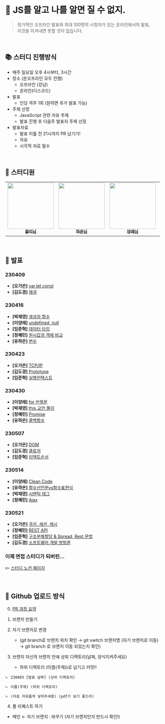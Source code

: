 # 👊 JS를 알고 나를 알면 질 수 없지.

> 정기적인 오프라인 발표와
최대 100명의 시청자가 있는 온라인에서의 발표,<br>
이것을 이겨내면 못할 것이 없습니다.
> 

<br>

## 📚 스터디 진행방식

- 매주 일요일 오후 4시부터, 3시간
- 장소 (온오프라인 모두 진행)
    - 오프라인 (강남)
    - 온라인(디스코드)
- 발표
    - 인당 격주 1회 (원하면 추가 발표 가능)
- 주제 선정
    - JavaScript 관련 자유 주제
    - 발표 진행 후 다음주 발표자 주제 선정
- 발표자료
    - 발표 이틀 전 21시까지 PR 남기기!
    - 자유
    - 시각적 자료 필수

<br>

## 🤼 스터디원

<table>
  <tr>
    <td align="center">
      <a href="https://github.com/d-charlie-kim">
        <img src="https://avatars.githubusercontent.com/d-charlie-kim" width="150px;"/>
        <br/>
        <sub><b>찰리님</b></sub>
      </a>
      <br/>
    </td>
    <td align="center">
      <a href="https://github.com/yonainthefish">
        <img src="https://avatars.githubusercontent.com/yonainthefish" width="150px;"/>
        <br/>
        <sub><b>하은님</b></sub>
      </a>
      <br/>
    </td>
    <td align="center">
      <a href="https://github.com/withLeche">
        <img src="https://avatars.githubusercontent.com/withLeche" width="150px;"/>
        <br/>
        <sub><b>양래님</b></sub>
      </a>
      <br/>
    </td>
    <td align="center">
      <a href="https://github.com/oxxun21">
        <img src="https://avatars.githubusercontent.com/oxxun21" width="150px;"/>
        <br/>
        <sub><b>가은님</b></sub>
      </a>
      <br/>
    </td>
    <td align="center">
      <a href="https://github.com/jypark38">
        <img src="https://avatars.githubusercontent.com/jypark38" width="150px;"/>
        <br/>
        <sub><b>재영님</b></sub>
      </a>
      <br/>
    </td>
    <td align="center">
      <a href="https://github.com/Limttugi">
        <img src="https://avatars.githubusercontent.com/Limttugi" width="150px;"/>
        <br/>
        <sub><b>준혁님</b></sub>
      </a>
      <br/>
    </td>
    <td align="center">
      <a href="https://github.com/haileyham">
        <img src="https://avatars.githubusercontent.com/haileyham" width="150px;"/>
        <br/>
        <sub><b>혜민님</b></sub>
      </a>
      <br/>
    </td>
  </tr>
</table>

<br>

## 💯 발표

### 230409
- **[오가은]** [var,let,const](https://github.com/Developer-Presentation/JIPI_JIGI/blob/main/230409/%EC%98%A4%EA%B0%80%EC%9D%80(var%2Clet%2Cconst)/var%2Clet%2Cconst.pdf)
- **[김도경]** [재귀](https://github.com/Developer-Presentation/JIPI_JIGI/blob/main/230409/%EA%B9%80%EB%8F%84%EA%B2%BD(recursive_function)/%EA%B9%80%EB%8F%84%EA%B2%BD_Recursive_function.pdf)

### 230416
- **[박재영]** [생성자 함수](https://github.com/Developer-Presentation/JIPI_JIGI/blob/main/230416/%E1%84%87%E1%85%A1%E1%86%A8%E1%84%8C%E1%85%A2%E1%84%8B%E1%85%A7%E1%86%BC(%E1%84%89%E1%85%A2%E1%86%BC%E1%84%89%E1%85%A5%E1%86%BC%E1%84%8C%E1%85%A1%E1%84%92%E1%85%A1%E1%86%B7%E1%84%89%E1%85%AE)/20230416%20%E1%84%89%E1%85%A2%E1%86%BC%E1%84%89%E1%85%A5%E1%86%BC%E1%84%8C%E1%85%A1%E1%84%92%E1%85%A1%E1%86%B7%E1%84%89%E1%85%AE%20%E1%84%87%E1%85%A1%E1%86%AF%E1%84%91%E1%85%AD.pdf)
- **[이양래]** [undefined, null](https://github.com/Developer-Presentation/JIPI_JIGI/blob/main/230416/%EC%9D%B4%EC%96%91%EB%9E%98(undefined_null)/undefined_null.pdf)
- **[임준혁]** [데이터 타입](https://github.com/Developer-Presentation/JIPI_JIGI/blob/main/230416/%EC%9E%84%EC%A4%80%ED%98%81(%EB%8D%B0%EC%9D%B4%ED%84%B0%ED%83%80%EC%9E%85)/%EC%9E%84%EC%A4%80%ED%98%81_%EB%8D%B0%EC%9D%B4%ED%84%B0%ED%83%80%EC%9E%85.pdf)
- **[정혜민]** [원시값과 객체 비교](https://github.com/Developer-Presentation/JIPI_JIGI/blob/main/230416/%EC%A0%95%ED%98%9C%EB%AF%BC(%EC%9B%90%EC%8B%9C%EA%B0%92%EA%B3%BC%EA%B0%9D%EC%B2%B4%EB%B9%84%EA%B5%90)/%ED%96%84%EC%95%BC%ED%98%B8.pptx)
- **[유하은]** [변수](https://github.com/Developer-Presentation/JIPI_JIGI/blob/main/230416/%EC%9C%A0%ED%95%98%EC%9D%80(%EB%B3%80%EC%88%98)/%5B%EC%9C%A0%ED%95%98%EC%9D%80%5D%20230416%20%EB%B0%9C%ED%91%9C%20%EC%9E%90%EB%A3%8C%20%EC%97%85%EB%A1%9C%EB%93%9C.pdf)

### 230423
- **[오가은]** [TCP/IP](https://github.com/Developer-Presentation/JIPI_JIGI/blob/main/230423/%EC%98%A4%EA%B0%80%EC%9D%80(TCP-IP)/TCP-IP.pdf)
- **[김도경]** [Prototype](https://github.com/Developer-Presentation/JIPI_JIGI/blob/main/230423/%EA%B9%80%EB%8F%84%EA%B2%BD(Prototype)/20230423_Prototype_%EA%B9%80%EB%8F%84%EA%B2%BD.pdf)
- **[임준혁]** [실행컨텍스트](https://github.com/Developer-Presentation/JIPI_JIGI/blob/main/230423/%EC%9E%84%EC%A4%80%ED%98%81(%EC%8B%A4%ED%96%89%EC%BB%A8%ED%85%8D%EC%8A%A4%ED%8A%B8)/%EC%8B%A4%ED%96%89%EC%BB%A8%ED%85%8D%EC%8A%A4%ED%8A%B8.pdf)

### 230430
- **[이양래]** [for 반복문](https://github.com/Developer-Presentation/JIPI_JIGI/blob/main/230430/%E1%84%8B%E1%85%B5%E1%84%8B%E1%85%A3%E1%86%BC%E1%84%85%E1%85%A2%20(for%20%E1%84%87%E1%85%A1%E1%86%AB%E1%84%87%E1%85%A9%E1%86%A8%E1%84%86%E1%85%AE%E1%86%AB)/for%20%E1%84%87%E1%85%A1%E1%86%AB%E1%84%87%E1%85%A9%E1%86%A8%E1%84%86%E1%85%AE%E1%86%AB.pdf)
- **[박재영]** [this 교안 풀이](https://github.com/Developer-Presentation/JIPI_JIGI/blob/main/230430/%E1%84%87%E1%85%A1%E1%86%A8%E1%84%8C%E1%85%A2%E1%84%8B%E1%85%A7%E1%86%BC(this%E1%84%80%E1%85%AD%E1%84%8B%E1%85%A1%E1%86%AB%E1%84%91%E1%85%AE%E1%86%AF%E1%84%8B%E1%85%B5)/230430(this).pdf)
- **[정혜민]** [Promise](https://github.com/Developer-Presentation/JIPI_JIGI/blob/main/230430/%EC%A0%95%ED%98%9C%EB%AF%BC(Promise)/%EC%A0%95%ED%98%9C%EB%AF%BC_promise.pdf)
- **[유하은]** [콜백함수](https://github.com/Developer-Presentation/JIPI_JIGI/blob/main/230430/%EC%9C%A0%ED%95%98%EC%9D%80(%EC%BD%9C%EB%B0%B1%ED%95%A8%EC%88%98).pdf)

### 230507
- **[오가은]** [DOM](https://github.com/Developer-Presentation/JIPI_JIGI/blob/main/230507/%EC%98%A4%EA%B0%80%EC%9D%80(DOM)/%EB%B8%8C%EB%9D%BC%EC%9A%B0%EC%A0%80%20%EB%A0%8C%EB%8D%94%EB%A7%81%20%EA%B3%BC%EC%A0%95%EA%B3%BC%20%ED%95%A8%EA%BB%98%20%EC%95%8C%EC%95%84%EB%B3%B4%EB%8A%94%20DOM.pdf)
- **[김도경]** [클로저](https://github.com/Developer-Presentation/JIPI_JIGI/blob/main/230507/%EA%B9%80%EB%8F%84%EA%B2%BD(closure)/0507_%EA%B9%80%EB%8F%84%EA%B2%BD_closure.pdf)
- **[임준혁]** [리액트순서](https://github.com/Developer-Presentation/JIPI_JIGI/blob/main/230507/%EC%9E%84%EC%A4%80%ED%98%81(%EB%A6%AC%EC%95%A1%ED%8A%B8%EC%88%9C%EC%84%9C)/%EC%9E%84%EC%A4%80%ED%98%81_%EB%A6%AC%EC%95%A1%ED%8A%B8%EC%88%9C%EC%84%9C.pptx)

### 230514
- **[이양래]** [Clean Code](https://github.com/Developer-Presentation/JIPI_JIGI/blob/main/230514/%E1%84%8B%E1%85%B5%E1%84%8B%E1%85%A3%E1%86%BC%E1%84%85%E1%85%A2%20(Clean%20Code)/Clean%20Code.pdf)
- **[유하은]** [함수선언문vs함수표현식](https://github.com/Developer-Presentation/JIPI_JIGI/blob/main/230514/%EC%9C%A0%ED%95%98%EC%9D%80(%ED%95%A8%EC%88%98%EC%84%A0%EC%96%B8%EB%AC%B8vs%ED%95%A8%EC%88%98%ED%91%9C%ED%98%84%EC%8B%9D)/%5B%EC%9C%A0%ED%95%98%EC%9D%80%5D%20230514%20%EB%B0%9C%ED%91%9C%EC%9E%90%EB%A3%8C%20%EC%9E%AC%EC%97%85%EB%A1%9C%EB%93%9C.pdf)
- **[박재영]** [시맨틱 태그](https://github.com/Developer-Presentation/JIPI_JIGI/blob/main/230514/%EB%B0%95%EC%9E%AC%EC%98%81(%EC%8B%9C%EB%A7%A8%ED%8B%B1%ED%83%9C%EA%B7%B8)/230514(%E1%84%89%E1%85%B5%E1%84%86%E1%85%A2%E1%86%AB%E1%84%90%E1%85%B5%E1%86%A8%E1%84%90%E1%85%A2%E1%84%80%E1%85%B3).pdf)
- **[정혜민]** [Ajax](https://github.com/Developer-Presentation/JIPI_JIGI/blob/main/230514/%EC%A0%95%ED%98%9C%EB%AF%BC(Ajax)/%EC%A0%95%ED%98%9C%EB%AF%BC_Ajax.pdf.pdf)

### 230521
- **[오가은]** [쿠키, 세션, 캐시]()
- **[정혜민]** [REST API]()
- **[임준혁]** [구조분해할당 & Spread, Rest 문법]()
- **[김도경]** [소프트웨어 개발 방법론]()

### 이제 면접 스터디가 되버린...
✏️ [스터디 노션 페이지](https://leeward-act-6a8.notion.site/a34d0da9ffbf4991b7b08a82e4c81d78?pvs=4)

<br/>

## 💾 Github 업로드 방식

00. [PR 과정 요약](https://www.notion.so/JIPI-JIGI-250b24838e6142b6950ea663c1c6c3cc)

1. 브랜치 만들기

2. 자기 브랜치로 변경
    - (git branch로 브랜치 위치 확인 → git switch 브랜치명 (자기 브랜치로 이동) → git branch 로 브랜치 이동 되었는지 확인)

3. 브랜치 자신의 브랜치 안에 상위 디렉토리(날짜, 양식지켜주세요)
    - 하위 디렉토리 (이름(주제))로 남기고 커밋!!

```
ㄴ 230403 [발표 날짜] (상위 디렉토리)

ㄴ 이름(주제) (하위 디렉토리)

ㄴ (자료 자유롭게 넣어주세용) (pdf가 보기 좋드라)
```

4. 풀 리퀘스트 하기
- 메인 ← 자기 브랜치 : 바꾸기 (자기 브랜치인지 반드시 확인!)
